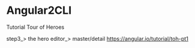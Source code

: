 # Angular2CLI
Tutorial Tour of Heroes

step3_> the hero editor_> master/detail
https://angular.io/tutorial/toh-pt1